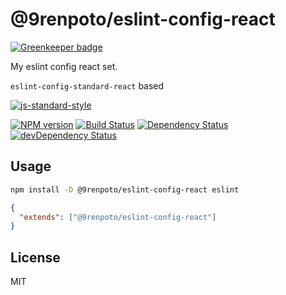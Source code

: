 # @9renpoto/eslint-config-react

[![Greenkeeper badge](https://badges.greenkeeper.io/9renpoto/eslint-config-react.svg)](https://greenkeeper.io/)

My eslint config react set.

`eslint-config-standard-react` based

[![js-standard-style](https://cdn.rawgit.com/feross/standard/master/badge.svg)](https://github.com/feross/standard)

[![NPM version][npm-image]][npm-url] [![Build Status][travis-image]][travis-url] [![Dependency Status][daviddm-image]][daviddm-url] [![devDependency Status][dev-daviddm-image]][dev-daviddm-url]

## Usage

```sh
npm install -D @9renpoto/eslint-config-react eslint
```

```json
{
  "extends": ["@9renpoto/eslint-config-react"]
}
```

## License

MIT

[npm-image]: https://badge.fury.io/js/%409renpoto%2Feslint-config-react.svg
[npm-url]: https://badge.fury.io/js/%409renpoto%2Feslint-config-react
[travis-image]: https://travis-ci.org/9renpoto/eslint-config-react.svg?branch=master
[travis-url]: https://travis-ci.org/9renpoto/eslint-config-react
[daviddm-image]: https://david-dm.org/9renpoto/eslint-config-react.svg?theme=shields.io
[daviddm-url]: https://david-dm.org/9renpoto/eslint-config-react
[dev-daviddm-image]: https://david-dm.org/9renpoto/eslint-config-react/dev-status.svg
[dev-daviddm-url]: https://david-dm.org/9renpoto/eslint-config-react?type=dev
